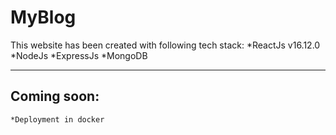 # MyBlog

This website has been created with following tech stack:
	*ReactJs v16.12.0
	*NodeJs
	*ExpressJs
	*MongoDB
	
---------------

## Coming soon: ##
	*Deployment in docker
